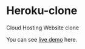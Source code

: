 # Heroku-clone
Cloud Hosting Website clone

You can see [live demo](https://rutvik-heroku.netlify.app/ "Microsoft clone") here.
